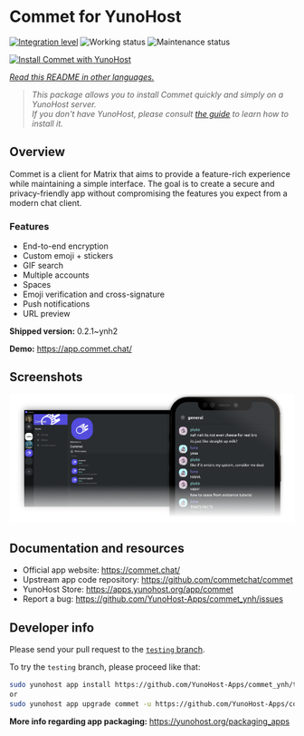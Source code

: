 <!--
N.B.: This README was automatically generated by <https://github.com/YunoHost/apps/tree/master/tools/readme_generator>
It shall NOT be edited by hand.
-->

# Commet for YunoHost

[![Integration level](https://dash.yunohost.org/integration/commet.svg)](https://ci-apps.yunohost.org/ci/apps/commet/) ![Working status](https://ci-apps.yunohost.org/ci/badges/commet.status.svg) ![Maintenance status](https://ci-apps.yunohost.org/ci/badges/commet.maintain.svg)

[![Install Commet with YunoHost](https://install-app.yunohost.org/install-with-yunohost.svg)](https://install-app.yunohost.org/?app=commet)

*[Read this README in other languages.](./ALL_README.md)*

> *This package allows you to install Commet quickly and simply on a YunoHost server.*  
> *If you don't have YunoHost, please consult [the guide](https://yunohost.org/install) to learn how to install it.*

## Overview

Commet is a client for Matrix that aims to provide a feature-rich experience while maintaining a simple interface. The goal is to create a secure and privacy-friendly app without compromising the features you expect from a modern chat client.

### Features

- End-to-end encryption
- Custom emoji + stickers
- GIF search
- Multiple accounts
- Spaces
- Emoji verification and cross-signature
- Push notifications
- URL preview


**Shipped version:** 0.2.1~ynh2

**Demo:** <https://app.commet.chat/>

## Screenshots

![Screenshot of Commet](./doc/screenshots/screenshot.png)

## Documentation and resources

- Official app website: <https://commet.chat/>
- Upstream app code repository: <https://github.com/commetchat/commet>
- YunoHost Store: <https://apps.yunohost.org/app/commet>
- Report a bug: <https://github.com/YunoHost-Apps/commet_ynh/issues>

## Developer info

Please send your pull request to the [`testing` branch](https://github.com/YunoHost-Apps/commet_ynh/tree/testing).

To try the `testing` branch, please proceed like that:

```bash
sudo yunohost app install https://github.com/YunoHost-Apps/commet_ynh/tree/testing --debug
or
sudo yunohost app upgrade commet -u https://github.com/YunoHost-Apps/commet_ynh/tree/testing --debug
```

**More info regarding app packaging:** <https://yunohost.org/packaging_apps>
